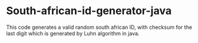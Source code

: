 # South-african-id-generator-java
This code generates a valid random south african ID, with checksum for the last digit which is generated by Luhn algorithm in java.
